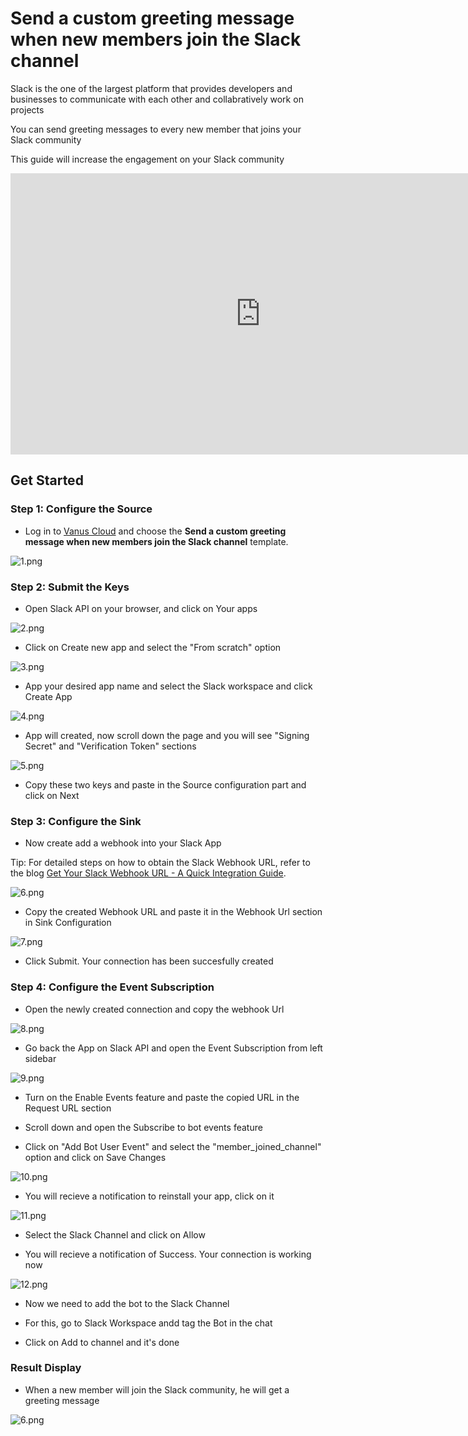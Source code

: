 # Send a custom greeting message when new members join the Slack channel

Slack is the one of the largest platform that provides developers and businesses to communicate with each other and collabratively work on projects

You can send greeting messages to every new member that joins your Slack community

This guide will increase the engagement on your Slack community

<iframe width="800" height="450" src="https://www.youtube.com/watch?v=DnO5ChQ44UA" title="YouTube video player" frameBorder="0" allowFullScreen={true} allow="accelerometer; autoplay; clipboard-write; encrypted-media; gyroscope; picture-in-picture; web-share"></iframe>

## Get Started

### Step 1: Configure the Source

- Log in to [Vanus Cloud](https://cloud.vanus.ai/) and choose the **Send a custom greeting message when new members join the Slack channel** template.

![1.png](./imgs/slack-schedule-message-1.png)

### Step 2: Submit the Keys

- Open Slack API on your browser, and click on Your apps

![2.png](./imgs/slack-schedule-message-2.png)

- Click on Create new app and select the "From scratch" option

![3.png](./imgs/slack-schedule-message-3.png)

- App your desired app name and select the Slack workspace and click Create App

![4.png](./imgs/slack-schedule-message-4.png)

- App will created, now scroll down the page and you will see "Signing Secret" and "Verification Token" sections

![5.png](./imgs/slack-schedule-message-5.png)

- Copy these two keys and paste in the Source configuration part and click on Next

### Step 3: Configure the Sink

- Now create add a webhook into your Slack App

Tip: For detailed steps on how to obtain the Slack Webhook URL, refer to the blog [Get Your Slack Webhook URL - A Quick Integration Guide](https://www.vanus.ai/blog/get-your-slack-webhook-url/).

![6.png](./imgs/slack-schedule-message-6.png)

- Copy the created Webhook URL and paste it in the Webhook Url section in Sink Configuration

![7.png](./imgs/slack-schedule-message-7.png)

- Click Submit. Your connection has been succesfully created

### Step 4: Configure the Event Subscription

- Open the newly created connection and copy the webhook Url

![8.png](./imgs/slack-schedule-message-8.png)

- Go back the App on Slack API and open the Event Subscription from left sidebar

![9.png](./imgs/slack-schedule-message-9.png)

- Turn on the Enable Events feature and paste the copied URL in the Request URL section

- Scroll down and open the Subscribe to bot events feature

- Click on "Add Bot User Event" and select the "member_joined_channel" option and click on Save Changes

![10.png](./imgs/slack-schedule-message-10.png)

- You will recieve a notification to reinstall your app, click on it

![11.png](./imgs/slack-schedule-message-11.png)

- Select the Slack Channel and click on Allow

- You will recieve a notification of Success. Your connection is working now

![12.png](./imgs/slack-schedule-message-12.png)

- Now we need to add the bot to the Slack Channel

- For this, go to Slack Workspace andd tag the Bot in the chat

- Click on Add to channel and it's done

### Result Display

- When a new member will join the Slack community, he will get a greeting message

![6.png](./slack-schedule-message-3.png)
